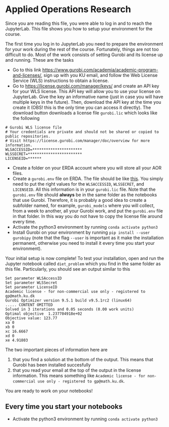 # Applied Operations Research
Since you are reading this file, you were able to log in and to reach the JupyterLab. 
This file shows you how to setup your environment for the course.

The first time you log in to JupyterLab you need to prepare the environment for your work during the rest of the course. Fortunately, things are not too difficult to do. Most of the work consists of setting Gurobi and its license up and running. These are the tasks
- Go to this link https://www.gurobi.com/academia/academic-program-and-licenses/, sign up with you KU email, and follow the Web License Service (WLS) instructions to obtain a license.
- Go to https://license.gurobi.com/manager/keys/ and create an API key for your WLS license. This API key will allow you to use your license on JupyterLab. Give the key an informative name (just in case you will have multiple keys in the future). Then, download the API key at the time you create it (OBS! this is the only time you can access it directly). The download button downloads a license file `gurobi.lic` which looks like the following 
```
# Gurobi WLS license file
# Your credentials are private and should not be shared or copied to public repositories.
# Visit https://license.gurobi.com/manager/doc/overview for more information.
WLSACCESSID=**********************
WLSSECRET=************************
LICENSEID=******
```
- Create a folder on your ERDA account where you will store all your AOR files.
- Create a `gurobi.env`  file on ERDA. The file should be like [this](./gurobi.env). You simply need to put the right values for the `WLSACCESSID`, `WLSSECRET`, and `LICENSEID`. All this information is in your `gurobi.lic` file. Note that the `gurobi.env` file should **always** be in the same folder as the notebooks that use Gurobi. Therefore, it is probably a good idea to create a subfolder named, for example, `gurobi_models` where you will collect, from a week to another, all your Gurobi work, and put the `gurobi.env` file in that folder. In this way you do not have to copy the license file around every time.
- Activate the python3 environment by running ``conda activate python3``
- Install Gurobi on your environment by running ``pip install --user gurobipy``  (note that the flag `--user` is important as it make the installation permanent, otherwise you need to install it every time you start your environment).

Your initial setup is now complete! To test your installation, open and run the Jupyter notebook called `diet_problem` which you find in the same folder as this file. Particularly, you should see an output similar to this 

```
Set parameter WLSAccessID
Set parameter WLSSecret
Set parameter LicenseID
Academic license - for non-commercial use only - registered to gp@math.ku.dk
Gurobi Optimizer version 9.5.1 build v9.5.1rc2 (linux64)
..... CONTENT OMITTED
Solved in 3 iterations and 0.05 seconds (0.00 work units)
Optimal objective  1.237704918e+02
Objective value: 123.77
xa 0
xb 0
xc 16.6667
xd 0
xe 4.91803
```
The two important pieces of information here are 
1. that you find a solution at the bottom of the output. This means that Gurobi has been installed succesfully
2. that you read your email at the top of the output in the license information. This means something like `Academic license - for non-commercial use only - registered to gp@math.ku.dk`.

You are ready to work on your notebooks!

## Every time you start your notebooks
- Activate the python3 environment by running ``conda activate python3``